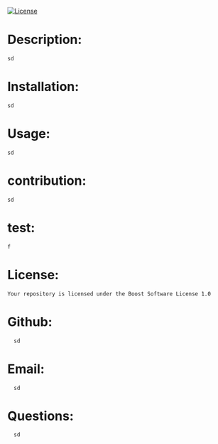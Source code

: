 
[![License](https://img.shields.io/badge/License-Boost%201.0-lightblue.svg)](https://www.boost.org/LICENSE_1_0.txt)

# Description:
    sd

# Installation:
    sd
   
# Usage:
    sd
    
# contribution:
    sd
        
# test:
    f
     
# License:
    Your repository is licensed under the Boost Software License 1.0 
   
# Github:  
      sd
     
# Email: 
      sd

# Questions: 
      sd

    